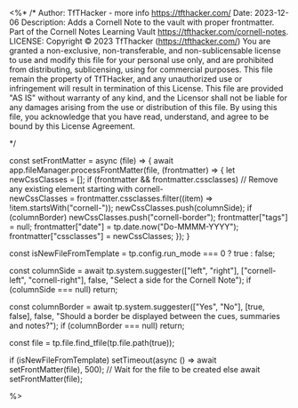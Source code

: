 <%*
/*
Author: TfTHacker - more info https://tfthacker.com/
Date: 2023-12-06
  Description: Adds a Cornell Note to the vault with proper frontmatter.
  Part of the Cornell Notes Learning Vault https://tfthacker.com/cornell-notes.
LICENSE: Copyright © 2023 TfThacker (https://tfthacker.com/) You are granted a non-exclusive, non-transferable,
and non-sublicensable license to use and modify this file for your personal use only, and are prohibited from
distributing, sublicensing, using for commercial purposes. This file remain the property of TfTHacker, and any unauthorized
use or infringement will result in termination of this License. This file are provided "AS IS" without warranty of any kind,
and the Licensor shall not be liable for any damages arising from the use or distribution of this file. By using this file,
you acknowledge that you have read, understand, and agree to be bound by this License Agreement.
    
*/

const setFrontMatter = async (file) => {
  await app.fileManager.processFrontMatter(file, (frontmatter) => {
    let newCssClasses = [];
    if (frontmatter && frontmatter.cssclasses) // Remove any existing element starting with cornell-  
      newCssClasses = frontmatter.cssclasses.filter((item) => !item.startsWith("cornell-"));
    newCssClasses.push(columnSide);
    if (columnBorder) newCssClasses.push("cornell-border");
	frontmatter["tags"] = null;
	frontmatter["date"] = tp.date.now("Do-MMMM-YYYY");
    frontmatter["cssclasses"] = newCssClasses;
  });
}

const isNewFileFromTemplate = tp.config.run_mode === 0 ? true : false;

const columnSide = await tp.system.suggester(["left", "right"], ["cornell-left", "cornell-right"], false, "Select a side for the Cornell Note");
if (columnSide === null) return;

const columnBorder = await tp.system.suggester(["Yes", "No"], [true, false], false, "Should a border be displayed between the cues, summaries and notes?");
if (columnBorder === null) return;

const file = tp.file.find_tfile(tp.file.path(true));

if (isNewFileFromTemplate)
  setTimeout(async () => await setFrontMatter(file), 500); // Wait for the file to be created
else
  await setFrontMatter(file);

%>
